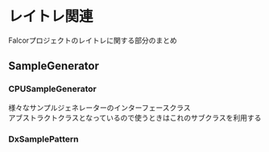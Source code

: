 # レイトレ関連
Falcorプロジェクトのレイトレに関する部分のまとめ  

## SampleGenerator

### CPUSampleGenerator
様々なサンプルジェネレーターのインターフェースクラス  
アブストラクトクラスとなっているので使うときはこれのサブクラスを利用する  

### DxSamplePattern

<!--stackedit_data:
eyJoaXN0b3J5IjpbMjY5MDc3NjY5XX0=
-->